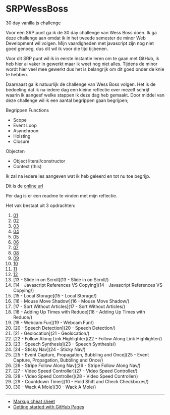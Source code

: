 # SRPWessBoss
30 day vanilla js challenge

Voor een SRP punt ga ik de 30 day challenge van Wess Boss doen. Ik
ga deze challenge aan omdat ik in het tweede semester de minor Web 
Development wil volgen. Mijn vaardigheden met javascript zijn nog 
niet goed genoeg, dus dit wil ik voor die tijd bijbenen. 

Voor dit SRP punt wil ik in eerste instantie leren om te gaan met 
GitHub, ik heb hier al vaker in gewerkt maar ik weet nog niet alles.
Tijdens de minor wordt hier veel mee gewerkt dus het is belangrijk
om dit goed onder de knie te hebben. 

Daarnaast ga ik natuurlijk de challenge van Wess Boss volgen. Het 
is de bedoeling dat ik na iedere dag een kleine reflectie over 
mezelf schrijf waarin ik aangeef welke stappen ik deze dag heb 
gemaakt. Door middel van deze challenge wil ik een aantal begrippen
gaan begrijpen;

Begrippen
Functions
-	Scope
-	Event Loop
-	Asynchroon
-	Hoisting
-	Closure

Objecten
-	Object literal/constructor
-	Context (this)

Ik zal na iedere les aangeven wat ik heb geleerd en tot nu toe begrijp. 


Dit is de [online url](https://zeijls.github.io/SRPWesBos/) 

Per dag is er een readme te vinden met mijn reflectie.

Het vak bestaat uit 3 opdrachten:

1. [01](01/readme.md/)
2. [02](02/readme.md/)
3. [03](03/readme.md/)
4. [04](04/readme.md/)
5. [05](05/readme.md/)
6. [06](06/readme.md/)
7. [07](07/readme.md/)
8. [08](08/readme.md/)
9. [09](09/readme.md/)
10. [10](10/readme.md/)
11. [11](11/readme.md/)
12. [12](12/readme.md/)
13. [13 - Slide in on Scroll](13 - Slide in on Scroll/)
14. [14 - Javascript References VS Copying](14 - Javascript References VS Copying/)
15. [15 - Local Storage](15 - Local Storage/)
16. [16 - Mouse Move Shadow](16 - Mouse Move Shadow/)
17. [17 - Sort Without Articles](17 - Sort Without Articles/)
18. [18 - Adding Up Times with Reduce](18 - Adding Up Times with Reduce/)
19. [19 - Webcam Fun](19 - Webcam Fun/)
20. [20 - Speech Detection](20 - Speech Detection/)
21. [21 - Geolocation](21 - Geolocation/)
22. [22 - Follow Along Link Highlighter](22 - Follow Along Link Highlighter/)
23. [23 - Speech Synthesis](23 - Speech Synthesis/)
24. [24 - Sticky Nav](24 - Sticky Nav/)
25. [25 - Event Capture, Propagation, Bubbling and Once](25 - Event Capture, Propagation, Bubbling and Once/)
26. [26 - Stripe Follow Along Nav](26 - Stripe Follow Along Nav/)
27. [27 - Video Speed Controller](27 - Video Speed Controller/)
28. [28 - Video Speed Controller](28 - Video Speed Controller/)
29. [29 - Countdown Timer](10 - Hold Shift and Check Checkboxes/)
30. [30 - Wack A Mole](30 - Wack A Mole/)

---
- [Markup cheat sheet](https://github.com/adam-p/markdown-here/wiki/Markdown-Cheatsheet)
- [Getting started with GitHub Pages](https://guides.github.com/features/pages/)
